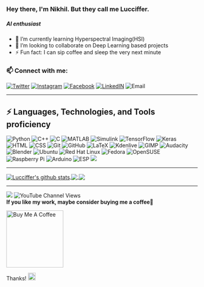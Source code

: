 ### Hey there, I'm Nikhil. But they call me Lucciffer.


##### AI enthusiast

-  🌱 I’m currently learning Hyperspectral Imaging(HSI)
-  👯 I’m looking to collaborate on Deep Learning based projects 
-  ⚡ Fun fact: I can sip coffee and sleep the very next minute
### 📫 Connect with me:   
   [![Twitter](https://img.shields.io/badge/-Twitter-FFFFFF?logo=twitter)](https://www.twitter.com/lucciffer__) [![Instagram](https://img.shields.io/badge/-Instagram-FFFFFF?logo=instagram)](http://www.instagram.com/lucciffer._) [![Facebook](https://img.shields.io/badge/-Facebook-FFFFFF?logo=facebook)](https://www.facebook.com/nikhil.akalwadi.9) [![LinkedIN](https://img.shields.io/badge/-LinkedIn-0A66C2?logo=linkedin)](https://www.linkedin.com/in/nikhil-akalwadi-7a007a169) ![Email](https://img.shields.io/badge/-Email-FFFFFF?logo=gmail)

---
## ⚡ Languages, Technologies, and Tools proficiency
![Python](https://img.shields.io/badge/-Python-black?style=flat-square&logo=Python)
![C++](https://img.shields.io/badge/-++-00599C?style=flat-square&logo=c)
![C](https://img.shields.io/badge/--00599C?style=flat-square&logo=c)
![MATLAB](https://img.shields.io/badge/-MATLAB-0076A8?logo=mathworks)
![Simulink](https://img.shields.io/badge/-Simulink-orange)
![TensorFlow](https://img.shields.io/badge/-TensorFlow-000000?logo=tensorflow)
![Keras](https://img.shields.io/badge/-Keras-D00000?logo=keras)
![HTML](https://img.shields.io/badge/-HTML5-blue?logo=html5)
![CSS](https://img.shields.io/badge/-CSS3-blue?logo=css3)
![Git](https://img.shields.io/badge/-Git-black?style=flat-square&logo=git)
![GitHub](https://img.shields.io/badge/-GitHub-181717?style=flat-square&logo=github)
![LaTeX](https://img.shields.io/badge/-LaTeX-008080?logo=latex)
![Kdenlive](https://img.shields.io/badge/-Kdenlive-FFFFFF?logo=kdenlive)
![GIMP](https://img.shields.io/badge/-GIMP-5C5543?logo=gimp)
![Audacity](https://img.shields.io/badge/-Audacity-0000CC?logo=audacity)
![Blender](https://img.shields.io/badge/-Blender-000000?logo=blender)
![Ubuntu](https://img.shields.io/badge/-Ubuntu-FFFFFF?logo=ubuntu)
![Red Hat Linux](https://img.shields.io/badge/-Red%20Hat%20Linux-EE0000?logo=redhat)
![Fedora](https://img.shields.io/badge/-Fedora-294172?logo=fedora)
![OpenSUSE](https://img.shields.io/badge/-OpenSUSE-000000?logo=opensuse)
![Raspberry Pi](https://img.shields.io/badge/-Raspberry%20Pi-A22846?logo=raspberrypi) 
![Arduino](https://img.shields.io/badge/-Arduino-lightgrey?logo=arduino)
![ESP](https://img.shields.io/badge/-ESP-000000?logo=esphome)
<img src="https://img.shields.io/badge/-Problem%20Solving-ffa804?style=flat">  

---


<a href="https://github.com/lucciffer/github-readme-stats">
  <img align="center" src="https://github-readme-stats-oreoaustin2000-gmailcom.vercel.app//api?username=lucciffer&show_icons=true&include_all_commits=true&theme=material-palenight" alt="Lucciffer's github stats" />
</a>
<a href="https://github.com/lucciffer/github-readme-stats">
  <img align="center" src="https://github-readme-stats-oreoaustin2000-gmailcom.vercel.app//api/top-langs/?username=lucciffer&layout=compact&theme=material-palenight" />
</a>
<a href="https://github.com/lucciffer/lucciffer.github.io">
  <img align="center" src="https://github-readme-stats-oreoaustin2000-gmailcom.vercel.app/api/pin/?username=lucciffer&repo=lucciffer.github.io&theme=material-palenight" />
</a>

---

![](https://komarev.com/ghpvc/?username=lucciffer)
![YouTube Channel Views](https://img.shields.io/youtube/channel/views/UC3rMcFKbH7ZJusOBGQ5SNvg?style=social)  
**If you like my work, maybe consider buying me a coffee🥺**   

<a href="https://www.buymeacoffee.com/luccy" target="_blank"><img src="https://cdn.buymeacoffee.com/buttons/v2/default-red.png" alt="Buy Me A Coffee" width="150" ></a>

Thanks! <img src="https://cdn-0.emojis.wiki/emoji-pics-lf/apple/hugging-face-apple.png" height="20" width="20">

